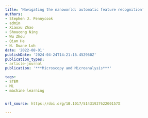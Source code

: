 ```yaml
---
title: 'Navigating the nanoworld: automatic feature recognition'
authors:
- Stephen J. Pennycook
- admin
- Xiaoxu Zhao
- Shoucong Ning
- Wu Zhou
- Qian He
- N. Duane Loh
date: '2022-08-01'
publishDate: '2024-04-24T14:21:16.452960Z'
publication_types:
- article-journal
publication: '***Microscopy and Microanalysis***'

tags:
- STEM
- ML
- machine learning


url_source: https://doi.org/10.1017/S143192762200157X

---
```

